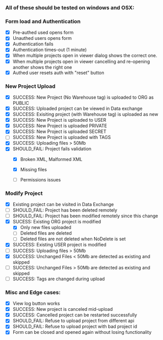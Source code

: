 ### All of these should be tested on windows and OSX:

### Form load and Authentication

- [X] Pre-authed used opens form
- [X] Unauthed users opens form
- [X] Authentication fails
- [X] Authentication times-out (1 minute)
- [X] When multiple projects open in viewer dialog shows the correct one.
- [X] When multiple projects open in viewer cancelling and re-opening another shows the right one
- [X] Authed user resets auth with "reset" button

###  New Project Upload

- [X] SUCCESS: New Project (No Warehouse tag) is uploaded to ORG as PUBLIC
- [X] SUCCESS: Uploaded project can be viewed in Data exchange
- [X] SUCCESS: Exisiting project (with Warehouse tag) is uploaded as new
- [X] SUCCESS: New Project is uploaded to USER 
- [X] SUCCESS: New Project is uploaded PRIVATE
- [X] SUCCESS: New Project is uploaded SECRET
- [ ] SUCCESS: New Project is uploaded with TAGS
- [X] SUCCESS: Uploading files > 50Mb
- [X] SHOULD_FAIL: Project fails validation
  - [X] Broken XML, Malformed XML
  - [X] Missing files
  - [ ] Permissions issues


### Modify Project

- [X] Existing project can be visited in Data Exchange
- [ ] SHOULD_FAIL: Project has been deleted remotely
- [ ] SHOULD_FAIL: Project has been modified remotely since this change
- [X] SUCESS: Existing ORG project is modified
  - [X] Only new files uploaded
  - [ ] Deleted files are deleted
  - [ ] Deleted files are not deleted when NoDelete is set
- [X] SUCCESS: Existing USER project is modified
- [ ] SUCCESS: Uploading files > 50Mb
- [X] SUCCESS: Unchanged Files < 50Mb are detected as existing and skipped
- [ ] SUCCESS: Unchanged Files > 50Mb are detected as existing and skipped
- [ ] SUCCESS: Tags are changed during upload

### Misc and Edge cases:

- [X] View log button works
- [X] SUCCESS: New project is canceled mid-upload
- [X] SUCCESS: Cancelled project can be restarted successfully
- [X] SHOULD_FAIL: Refuse to upload project from different api
- [X] SHOULD_FAIL: Refuse to upload project with bad project id
- [X] Form can be closed and opened again without losing functionality
